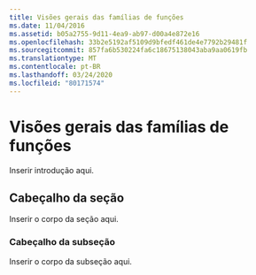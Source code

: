 ```yaml
---
title: Visões gerais das famílias de funções
ms.date: 11/04/2016
ms.assetid: b05a2755-9d11-4ea9-ab97-d00a4e872e16
ms.openlocfilehash: 33b2e5192af5109d9bfedf461de4e7792b29481f
ms.sourcegitcommit: 857fa6b530224fa6c18675138043aba9aa0619fb
ms.translationtype: MT
ms.contentlocale: pt-BR
ms.lasthandoff: 03/24/2020
ms.locfileid: "80171574"
---
```

# <a name="function-family-overviews"></a>Visões gerais das famílias de funções

Inserir introdução aqui.

## <a name="section-heading"></a>Cabeçalho da seção

Inserir o corpo da seção aqui.

### <a name="subsection-heading"></a>Cabeçalho da subseção

Inserir o corpo da subseção aqui.
